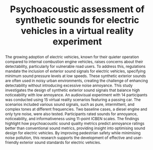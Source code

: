 ---
layout: publication
sitemap: false
title: "Psychoacoustic assessment of synthetic sounds for electric vehicles in a virtual reality experiment"
authors: Bazilinskyy, P., Alam, M. S., Merino-Martınez, R.
pdf: bazilinskyy2025sound
image: bazilinskyy2025sound.jpg
display: "11th Convention of the European Acoustics Association (Euronoise). Málaga, Spain"
year: 2025
suppmat: https://doi.org/10.4121/1f8ae9be-950b-430e-9b75-e2b420dcaa26
code: https://github.com/Shaadalam9/sound-ev
abstract: "The growing adoption of electric vehicles, known for their quieter operation compared to internal combustion engine vehicles, raises concerns about their detectability, particularly for vulnerable road users. To address this, regulations mandate the inclusion of exterior sound signals for electric vehicles, specifying minimum sound pressure levels at low speeds. These synthetic exterior sounds are often used in noisy urban environments, creating the challenge of enhancing detectability without introducing excessive noise annoyance. This study investigates the design of synthetic exterior sound signals that balance high noticeability with low annoyance. An audiovisual experiment with 14 participants was conducted using 15 virtual reality scenarios featuring a passing car. The scenarios included various sound signals, such as pure, intermittent, and complex tones at different frequencies. Two baseline cases, a diesel engine and only tyre noise, were also tested. Participants rated sounds for annoyance, noticeability, and informativeness using 11-point ICBEN scales. The findings highlight how psychoacoustic sound quality metrics predict annoyance ratings better than conventional sound metrics, providing insight into optimising sound design for electric vehicles. By improving pedestrian safety while minimising noise pollution, this research supports the development of effective and user-friendly exterior sound standards for electric vehicles."
---